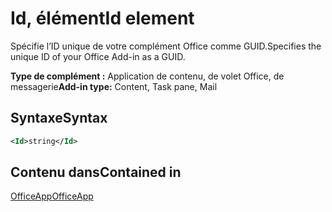 # <a name="id-element"></a><span data-ttu-id="f9db0-101">Id, élément</span><span class="sxs-lookup"><span data-stu-id="f9db0-101">Id element</span></span>

<span data-ttu-id="f9db0-102">Spécifie l’ID unique de votre complément Office comme GUID.</span><span class="sxs-lookup"><span data-stu-id="f9db0-102">Specifies the unique ID of your Office Add-in as a GUID.</span></span>

<span data-ttu-id="f9db0-103">**Type de complément :** Application de contenu, de volet Office, de messagerie</span><span class="sxs-lookup"><span data-stu-id="f9db0-103">**Add-in type:** Content, Task pane, Mail</span></span>

## <a name="syntax"></a><span data-ttu-id="f9db0-104">Syntaxe</span><span class="sxs-lookup"><span data-stu-id="f9db0-104">Syntax</span></span>

```XML
<Id>string</Id>
```

## <a name="contained-in"></a><span data-ttu-id="f9db0-105">Contenu dans</span><span class="sxs-lookup"><span data-stu-id="f9db0-105">Contained in</span></span>

[<span data-ttu-id="f9db0-106">OfficeApp</span><span class="sxs-lookup"><span data-stu-id="f9db0-106">OfficeApp</span></span>](officeapp.md)

